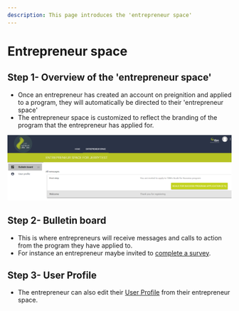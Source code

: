 ```yaml
---
description: This page introduces the 'entrepreneur space'
---
```


# Entrepreneur space

## Step 1-  Overview of the 'entrepreneur space'

* Once an entrepreneur has created an account on preignition and applied to a program, they will automatically be directed to their 'entrepreneur space'
* The entrepreneur space is customized to reflect the branding of the program that the entrepreneur has applied for.

![Example of an entrepreneur space for an entrepreneur who has applied for TBN Kenya](../.gitbook/assets/image_guide-41.png)

## Step 2-  Bulletin board

* This is where entrepreneurs will receive messages and calls to action from the program they have applied to.
* For instance an entrepreneur maybe invited to [complete a survey](completing-a-survey.md).  

## Step 3- User Profile

* The entrepreneur can also edit their [User Profile](user-profile.md) from their entrepreneur space. 

